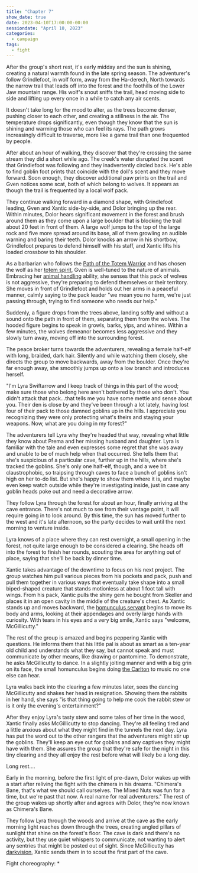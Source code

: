 ```yaml
---
title: "Chapter 7"
show_date: true
date: 2023-04-10T17:00:00-00:00
sessiondate: "April 10, 2023"
categories:
  - campaign
tags:
  - fight
---
```


After the group's short rest, it's early midday and the sun is shining, creating a natural
warmth found in the late spring season. The adventurer's follow Grindlefoot, in wolf form,
away from the Ha-derech, North towards the narrow trail that leads off into the forest and
the foothills of the Lower Jaw mountain range. His wolf's snout sniffs the trail, head
moving side to side and lifting up every once in a while to catch any air scents. 

It doesn't take long for the mood to alter, as the trees become denser, pushing closer to
each other, and creating a stillness in the air. The temperature drops significantly, even
though they know that the sun is shining and warming those who can feel its rays. The path
grows increasingly difficult to traverse, more like a game trail than one frequented by people.

After about an hour of walking, they discover that they're crossing the same stream
they did a short while ago. The creek's water disrupted the scent that Grindlefoot was
following and they inadvertently circled back. He's able to find goblin foot prints that
coincide with the doll's scent and they move forward. Soon enough, they discover additional
paw prints on the trail and Gven notices some scat, both of which belong to wolves. It
appears as though the trail is frequented by a local wolf pack.

They continue walking forward in a diamond shape, with Grindlefoot leading, Gven and Xantic
side-by-side, and Dolor bringing up the rear. Within minutes, Dolor hears significant
movement in the forest and brush around them as they come upon a large boulder that is
blocking the trail about 20 feet in front of them. A large wolf jumps to the top of the
large rock and five more spread around its base, all of them growling an audible warning
and baring their teeth. Dolor knocks an arrow in his shortbow, Grindlefoot prepares to
defend himself with his staff, and Xantic lifts his loaded crossbow to his shoulder.

As a barbarian who follows the
[Path of the Totem Warrior](https://www.dndbeyond.com/classes/barbarian#PathoftheTotemWarrior)
and has chosen the wolf as her [totem spirit](https://www.dndbeyond.com/classes/barbarian#TotemSpirit-100),
Gven is well-tuned to the nature of animals. Embracing her
[animal handling](https://www.dndbeyond.com/sources/basic-rules/using-ability-scores#AnimalHandling) ability,
she senses that this pack of wolves is not aggressive, they're preparing to defend themselves
or their territory. She moves in front of Grindlefoot and holds out her arms in a peaceful
manner, calmly saying to the pack leader "we mean you no harm, we're just passing through,
trying to find someone who needs our help."

Suddenly, a figure drops from the trees above, landing softly and without a sound onto
the path in front of them, separating them from the wolves. The hooded figure begins to
speak in growls, barks, yips, and whines. Within a few minutes, the wolves demeanor becomes
less aggressive and they slowly turn away, moving off into the surrounding forest.

The peace broker turns towards the adventurers, revealing a female half-elf
with long, braided, dark hair. Silently and while watching them closely, she directs the
group to move backwards, away from the boulder. Once they're far enough away, she smoothly
jumps up onto a low branch and introduces herself.

"I'm Lyra Swiftarrow and I keep track of things in this part of the wood; make sure those
who belong here aren't bothered by those who don't. You didn't attack that pack...that tells
me you have some mettle and sense about you. Their den is close by and they've been through a lot
lately, having lost four of their pack to those damned goblins up in the hills. I appreciate
you recognizing they were only protecting what's theirs and staying your weapons. Now,
what are you doing in my forest?"

The adventurers tell Lyra why they're headed that way, revealing what little they know about
Prema and her missing husband and daughter. Lyra is familiar with the tale and even expresses
some regret that she was away and unable to be of much help when that occurred. She tells
them that she's suspicious of a particular cave, further up in the hills, where she's
tracked the goblins. She's only one half-elf, though, and a wee bit claustrophobic, so traipsing
through caves to face a bunch of goblins isn't high on her to-do list. But she's happy
to show them where it is, and maybe even keep watch outside while they're investigating inside,
just in case any goblin heads poke out and need a decorative arrow.

They follow Lyra through the forest for about an hour, finally arriving at the cave entrance.
There's not much to see from their vantage point, it will require going in to look around.
By this time, the sun has moved further to the west and it's late afternoon, so the party
decides to wait until the next morning to venture inside.

Lyra knows of a place where they can rest overnight, a small opening in the forest, not quite
large enough to be considered a clearing. She heads off into the forest to finish her rounds,
scouting the area for anything out of place, saying that she'll be back by dinner time.

Xantic takes advantage of the downtime to focus on his next project. The group watches him
pull various pieces from his pockets and pack, push and pull them together in various ways that
eventually take shape into a small biped-shaped creature that stands motionless at about 1 foot
tall with wings. From his pack, Xantic pulls the shiny gem he bought from Skeller and places it
in an open cavity in the middle of the creature's chest. As Xantic stands up and moves backward,
the [homunculus servant](https://www.aidedd.org/dnd/monstres.php?vo=homunculus-servant)
begins to move its body and arms, looking at their appendages and overly large hands with
curiosity. With tears in his eyes and a very big smile, Xantic says "welcome, McGillicutty."

The rest of the group is amazed and begins peppering Xantic with questions. He informs them
that his little pal is about as smart as a ten-year old child and understands what they say,
but cannot speak and must communicate by other means, like drawing or pantomime. To demonstrate,
he asks McGillicutty to dance. In a slightly jolting manner and with a big grin on its face, the
small homunculus begins doing [the Carlton](https://youtu.be/zS1cLOIxsQ8) to music no one else
can hear.

Lyra walks back into the clearing a few minutes later, sees the dancing McGillicutty and shakes
her head in resignation. Showing them the rabbits in her hand, she says "is that thing going
to help me cook the rabbit stew or is it only the evening's entertainment?"

After they enjoy Lyra's tasty stew and some tales of her time in the wood, Xantic finally
asks McGillicutty to stop dancing. They're all feeling tired and a little anxious about what
they might find in the tunnels the next day. Lyra has put the word out to the other rangers
that the adventurers might stir up the goblins. They'll keep an eye out for goblins and
any captives they might have with them. She assures the group that they're safe for the night
in this tiny clearing and they all enjoy the rest before what will likely be a long day.

Long rest....

Early in the morning, before the first light of pre-dawn, Dolor wakes up with a start after
reliving the fight with the chimera in his dreams. "Chimera's Bane, that's what we should
call ourselves. The Mixed Nuts was fun for a time, but we're past that now. A real name for
real adventurers." The rest of the group wakes up shortly after and agrees with Dolor, they're
now known as Chimera's Bane.

They follow Lyra through the woods and arrive at the cave as the early morning light reaches
down through the trees, creating angled pillars of sunlight that shine on the forest's floor.
The cave is dark and there's no activity, but they use quiet whispers to communicate, not
wanting to alert any sentries that might be posted out of sight. Since McGillicutty has
[darkvision](https://roleplayersrespite.com/darkvision-5e), Xantic sends them in to scout
the first part of the cave.



Fight choreography:
*   





